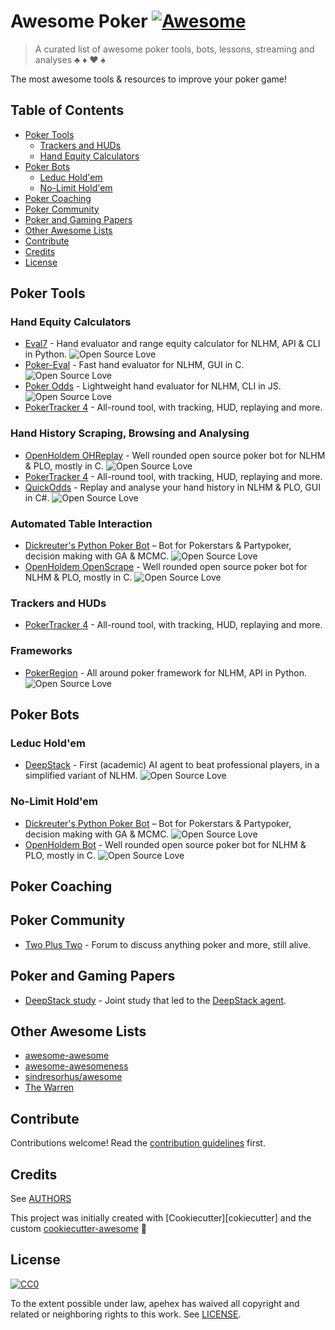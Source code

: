 # Awesome Poker [![Awesome][awesome-badge]][awesome-link]

> A curated list of awesome poker tools, bots, lessons, streaming and analyses :clubs: :diamonds: :hearts: :spades:

The most awesome tools & resources to improve your poker game!

## Table of Contents

- [Poker Tools](#tools)
  - [Trackers and HUDs](#trackers-and-huds)
  - [Hand Equity Calculators](#hand-equity-calculators)
- [Poker Bots](#poker-bots)
  - [Leduc Hold'em](#leduc-holdem)
  - [No-Limit Hold'em](#no-limit-holdem)
- [Poker Coaching](#poker-coaching)
- [Poker Community](#poker-community)
- [Poker and Gaming Papers](#poker-and-gaming-papers)
- [Other Awesome Lists](#other-awesome-lists)
- [Contribute](#contribute)
- [Credits](#credits)
- [License](#license)

## Poker Tools

### Hand Equity Calculators

- [Eval7](https://github.com/julianandrews/pyeval7) - Hand evaluator and range equity calculator for NLHM, API & CLI in Python. ![Open Source Love](https://badges.frapsoft.com/os/v2/open-source.svg?v=103)
- [Poker-Eval](https://www.codeproject.com/Articles/12279/Fast-Texas-Holdem-Hand-Evaluation-and-Analysis) - Fast hand evaluator for NLHM, GUI in C. ![Open Source Love](https://badges.frapsoft.com/os/v2/open-source.svg?v=103)
- [Poker Odds](https://github.com/CookPete/poker-odds) - Lightweight hand evaluator for NLHM, CLI in JS. ![Open Source Love](https://badges.frapsoft.com/os/v2/open-source.svg?v=103)
- [PokerTracker 4](https://www.pokertracker.com/) - All-round tool, with tracking, HUD, replaying and more.

### Hand History Scraping, Browsing and Analysing

- [OpenHoldem OHReplay](https://github.com/OpenHoldem/openholdembot/tree/master/OHReplay) - Well rounded open source poker bot for NLHM & PLO, mostly in C. ![Open Source Love](https://badges.frapsoft.com/os/v2/open-source.svg?v=103)
- [PokerTracker 4](https://www.pokertracker.com/) - All-round tool, with tracking, HUD, replaying and more.
- [QuickOdds](https://github.com/sangaman/quickodds) - Replay and analyse your hand history in NLHM & PLO, GUI in C#. ![Open Source Love](https://badges.frapsoft.com/os/v2/open-source.svg?v=103)

### Automated Table Interaction

- [Dickreuter's Python Poker Bot](https://github.com/dickreuter/Poker) – Bot for Pokerstars & Partypoker, decision making with GA & MCMC. ![Open Source Love](https://badges.frapsoft.com/os/v2/open-source.svg?v=103)
- [OpenHoldem OpenScrape](https://github.com/OpenHoldem/openholdembot/tree/master/OpenScrape) - Well rounded open source poker bot for NLHM & PLO, mostly in C. ![Open Source Love](https://badges.frapsoft.com/os/v2/open-source.svg?v=103)

### Trackers and HUDs

- [PokerTracker 4](https://www.pokertracker.com/) - All-round tool, with tracking, HUD, replaying and more. 

### Frameworks

- [PokerRegion](https://github.com/pokerregion/poker) - All around poker framework for NLHM, API in Python. ![Open Source Love](https://badges.frapsoft.com/os/v2/open-source.svg?v=103)

## Poker Bots

### Leduc Hold'em

- [DeepStack](https://github.com/lifrordi/DeepStack-Leduc) - First (academic) AI agent to beat professional players, in a simplified variant of NLHM. ![Open Source Love](https://badges.frapsoft.com/os/v2/open-source.svg?v=103)

### No-Limit Hold'em

- [Dickreuter's Python Poker Bot](https://github.com/dickreuter/Poker) – Bot for Pokerstars & Partypoker, decision making with GA & MCMC. ![Open Source Love](https://badges.frapsoft.com/os/v2/open-source.svg?v=103)
- [OpenHoldem Bot](https://github.com/OpenHoldem/openholdembot) - Well rounded open source poker bot for NLHM & PLO, mostly in C. ![Open Source Love](https://badges.frapsoft.com/os/v2/open-source.svg?v=103)

## Poker Coaching

## Poker Community

- [Two Plus Two](https://forumserver.twoplustwo.com/) - Forum to discuss anything poker and more, still alive.

## Poker and Gaming Papers

- [DeepStack study](https://www.deepstack.ai/s/DeepStack.pdf) - Joint study that led to the [DeepStack agent](https://github.com/lifrordi/DeepStack-Leduc).

## Other Awesome Lists

* [awesome-awesome](https://github.com/emijrp/awesome-awesome)
* [awesome-awesomeness](https://github.com/bayandin/awesome-awesomeness)
* [sindresorhus/awesome](https://github.com/sindresorhus/awesome)
* [The Warren](https://github.com/torchhound/warren)

## Contribute

Contributions welcome! Read the [contribution guidelines](CONTRIBUTING.md) first.

## Credits

See [AUTHORS](AUTHORS.md)

This project was initially created with [Cookiecutter][cokiecutter] and the custom [cookiecutter-awesome][cookiecutter-awesome] :cookie:

## License

[![CC0][CC0-badge]][CC0-link]

To the extent possible under law, apehex has waived all copyright
and related or neighboring rights to this work. See [LICENSE](LICENSE).

[awesome-badge]: https://cdn.rawgit.com/sindresorhus/awesome/d7305f38d29fed78fa85652e3a63e154dd8e8829/media/badge.svg
[awesome-link]: https://github.com/sindresorhus/awesome
[CC0-badge]: http://mirrors.creativecommons.org/presskit/buttons/88x31/svg/cc-zero.svg
[CC0-link]: https://creativecommons.org/publicdomain/zero/1.0/
[cookiecutter]: https://github.com/audreyr/cookiecutter
[cookiecutter-awesome]: https://github.com/apehex/cookiecutter-git
